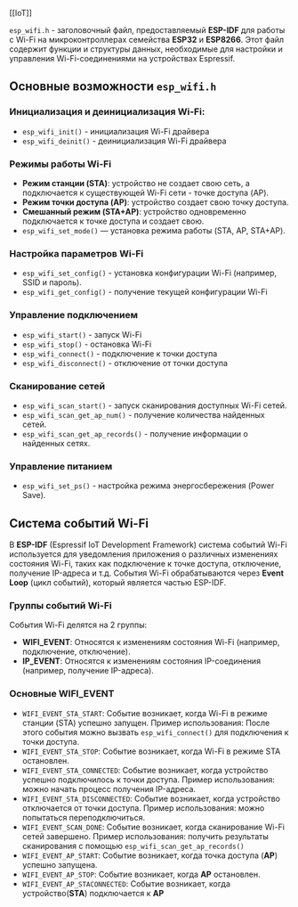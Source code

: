[[IoT]]

`esp_wifi.h` - заголовочный файл, предоставляемый **ESP-IDF** для работы с Wi-Fi на микроконтроллерах семейства **ESP32** и **ESP8266**. Этот файл содержит функции и структуры данных, необходимые для настройки и управления Wi-Fi-соединениями на устройствах Espressif.
## Основные возможности `esp_wifi.h`
### Инициализация и деинициализация Wi-Fi:

- `esp_wifi_init()` - инициализация Wi-Fi драйвера
- `esp_wifi_deinit()` - деинициализация Wi-Fi драйвера
### Режимы работы Wi-Fi

- **Режим станции (STA)**: устройство не создает свою сеть, а подключается к существующей Wi-Fi сети - точке доступа (AP). 
- **Режим точки доступа (AP)**: устройство создает свою точку доступа.
- **Смешанный режим (STA+AP)**: устройство одновременно подключается к точке доступа и создает свою.
- `esp_wifi_set_mode()` — установка режима работы (STA, AP, STA+AP).
### Настройка параметров Wi-Fi

- `esp_wifi_set_config()` - установка конфигурации Wi-Fi (например, SSID и пароль).
- `esp_wifi_get_config()` - получение текущей конфигурации Wi-Fi
### Управление подключением

- `esp_wifi_start()` - запуск Wi-Fi
- `esp_wifi_stop()` - остановка Wi-Fi
- `esp_wifi_connect()` - подключение к точки доступа
- `esp_wifi_disconnect()` - отключение от точки доступа
### Сканирование сетей

- `esp_wifi_scan_start()` - запуск сканирования доступных Wi-Fi сетей.
- `esp_wifi_scan_get_ap_num()` - получение количества найденных сетей.
- `esp_wifi_scan_get_ap_records()` - получение информации о найденных сетях.
### Управление питанием

- `esp_wifi_set_ps()` - настройка режима энергосбережения (Power Save).

## Система событий Wi-Fi

В **ESP-IDF** (Espressif IoT Development Framework) система событий Wi-Fi используется для уведомления приложения о различных изменениях состояния Wi-Fi, таких как подключение к точке доступа, отключение, получение IP-адреса и т.д. События Wi-Fi обрабатываются через **Event Loop** (цикл событий), который является частью ESP-IDF.
### Группы событий Wi-Fi

События Wi-Fi делятся на 2 группы:
- **WIFI_EVENT**:
	Относятся к изменениям состояния Wi-Fi (например, подключение, отключение).
- **IP_EVENT**:
	Относятся к изменениям состояния IP-соединения (например, получение IP-адреса).
### Основные WIFI_EVENT

- `WIFI_EVENT_STA_START`:
	Событие возникает, когда Wi-Fi в режиме станции (STA) успешно запущен. Пример использования: После этого события можно вызвать `esp_wifi_connect()` для подключения к точки доступа.
- `WIFI_EVENT_STA_STOP`:
	Событие возникает, когда Wi-Fi в режиме STA остановлен.
- `WIFI_EVENT_STA_CONNECTED`:
	Событие возникает, когда устройство успешно подключилось к точки доступа. Пример использования: можно начать процесс получения IP-адреса.
- `WIFI_EVENT_STA_DISCONNECTED`:
	Событие возникает, когда устройство отключается от точки доступа. Пример использования: можно попытаться переподключиться.
- `WIFI_EVENT_SCAN_DONE`:
	Событие возникает, когда сканирование Wi-Fi сетей завершено. Пример использования: получить результаты сканирования с помощью `esp_wifi_scan_get_ap_records()`
- `WIFI_EVENT_AP_START`: 
	Событие возникает, когда точка доступа (**AP**) успешно запущена.
- `WIFI_EVENT_AP_STOP`:
	Событие возникает, когда **AP** остановлен.
- `WIFI_EVENT_AP_STACONNECTED`:
	Событие возникает, когда устройство(**STA**) подключается к **AP**
	
